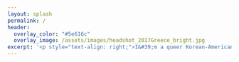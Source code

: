 ```yaml
---
layout: splash
permalink: /
header:
  overlay_color: "#5e616c"
  overlay_image: /assets/images/headshot_2017Greece_bright.jpg
excerpt: '<p style="text-align: right;">I&#39;m a queer Korean-American <br /> migrant neuroscientist and storyteller. <br /> I coordinate the learning collective <br /><strong><em>Dear Neuroscience</em></strong>. <br /><br /> My life is dedicated to <br /> nurturing and participating in <br /> multi-generational, regenerative, <br /> free-choice learning communities. <br /> To learn more about my work, <br /> visit my <a href="https://www.danbeekim.org/open-lab-notebook" style="color:#4f00bd">Open Lab Notebook</a> <br /> or read my graphic novel, <br /> <a href="https://www.danbeekim.org/VIRS" style="color:#4f00bd"><em>The First VIRS</em></a>. <br /> <br /> I love to science <br /> in community. I use <br /> performance arts and <br /> crafts, gardening, and <br /> wilderness medicine to <br /> decolonise the practice <br /> of gathering and organising <br /> knowledge. I offer expertise <br /> in the history and philosophy <br /> of neuroscience, and in the <br /> practice of studying and <br /> shaping nervous systems <br /> with non-invasive, non- <br /> coercive, and radically <br /> inclusive tools and <br /> techniques. <br /> <br />If you would like <br /> to chat, collaborate, <br /> skill swap, or engage <br /> in another flavour of <br /> mind-melding, please email <br /><strong>danbee at danbeekim dot org.</strong><br /> <br /> <br />Thanks for visiting!<br /></p>'
---
```

